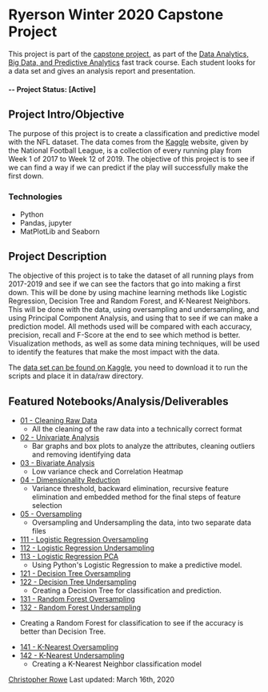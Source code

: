 # Ryerson Winter 2020 Capstone Project
This project is part of the [capstone project](https://continuing.ryerson.ca/search/publicCourseSearchDetails.do;jsessionid=1A27012141908DF0EBDA27F4216447CA?method=load&courseId=26431), as part of the [Data Analytics, Big Data, and Predictive Analytics](https://continuing.ryerson.ca/public/category/courseCategoryCertificateProfile.do?method=load&certificateId=171618) fast track course. Each student looks for a data set and gives an analysis report and presentation.

#### -- Project Status: [Active]

## Project Intro/Objective
The purpose of this project is to create a classification and predictive model with the NFL dataset. The data comes from the [Kaggle](https://www.kaggle.com/c/nfl-big-data-bowl-2020) website, given by the National Football League, is a collection of every running play from Week 1 of 2017 to Week 12 of 2019. The objective of this project is to see if we can find a way if  we can predict if the play will successfully make the first down.

### Technologies
* Python
* Pandas, jupyter
* MatPlotLib and Seaborn

## Project Description
The objective of this project is to take the dataset of all running plays from 2017-2019 and see if we can see the factors that go into making a first down. This will be done by using machine learning methods like Logistic Regression, Decision Tree and Random Forest, and K-Nearest Neighbors. This will be done with the data, using oversampling and undersampling, and using Principal Component Analysis, and using that to see if we can make a prediction model. All methods used will be compared with each accuracy, precision, recall and F-Score at the end to see which method is better. Visualization methods, as well as some data mining techniques, will be used to identify the features that make the most impact with the data. 

The [data set can be found on Kaggle](https://www.kaggle.com/c/nfl-big-data-bowl-2020), you need to download it to run the scripts and place it in data/raw directory.

## Featured Notebooks/Analysis/Deliverables
* [01 - Cleaning Raw Data](https://github.com/rowevscolumn/capstone/blob/master/notebooks/01%20-%20Cleaning%20Raw%20Data.ipynb)
  - All the cleaning of the raw data into a technically correct format
* [02 - Univariate Analysis](https://github.com/rowevscolumn/capstone/blob/master/notebooks/02%20-%20Univariate%20Analysis.ipynb)
  - Bar graphs and box plots to analyze the attributes, cleaning outliers and removing identifying data
* [03 - Bivariate Analysis](https://github.com/rowevscolumn/capstone/blob/master/notebooks/03%20-%20Bivariate%20Analysis.ipynb)
  - Low variance check and Correlation Heatmap
* [04 - Dimensionality Reduction](https://github.com/rowevscolumn/capstone/blob/master/notebooks/04%20-%20Dimensionalty%20Reduction.ipynb)
  - Variance threshold, backward elimination, recursive feature elimination and embedded method for the final steps of feature selection
* [05 - Oversampling](https://github.com/rowevscolumn/capstone/blob/master/notebooks/05%20-%20Oversampling.ipynb)
  - Oversampling and Undersampling the data, into two separate data files
* [111 - Logistic Regression Oversampling](https://github.com/rowevscolumn/capstone/blob/master/notebooks/111%20-%20Logistic%20Regression%20Oversampling.ipynb)
* [112 - Logistic Regression Undersampling](https://github.com/rowevscolumn/capstone/blob/master/notebooks/112%20-%20Logistic%20Regression%20Undersampling.ipynb)
* [113 - Logistic Regression PCA](https://github.com/rowevscolumn/capstone/blob/master/notebooks/113%20-%20Logistic%20Regression%20PCA.ipynb)
  - Using Python's Logistic Regression to make a predictive model.
* [121 - Decision Tree Oversampling](https://github.com/rowevscolumn/capstone/blob/master/notebooks/121%20-%20Decision%20Tree%20Oversampling.ipynb)
* [122 - Decision Tree Undersampling](https://github.com/rowevscolumn/capstone/blob/master/notebooks/122%20-%20Decision%20Tree%20Undersampling.ipynb)
  - Creating a Decision Tree for classification and prediction.
* [131 - Random Forest Oversampling](https://github.com/rowevscolumn/capstone/blob/master/notebooks/131%20-%20Random%20Forest%20Oversampling.ipynb)
* [132 - Random Forest Undersampling](https://github.com/rowevscolumn/capstone/blob/master/notebooks/132%20-%20Random%20Forest%20Undersampling.ipynb)
- Creating a Random Forest for classification to see if the accuracy is better than Decision Tree.
* [141 - K-Nearest Oversampling](https://github.com/rowevscolumn/capstone/blob/master/notebooks/141%20-%20K-Nearest%20Oversampling.ipynb)
* [142 - K-Nearest Undersampling](https://github.com/rowevscolumn/capstone/blob/master/notebooks/142%20-%20K-Nearest%20Undersampling.ipynb)
  - Creating a K-Nearest Neighbor classification model


[Christopher Rowe](https://github.com/rowevscolumn)
Last updated: March 16th, 2020
